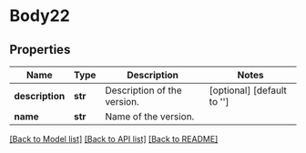 # Body22

## Properties
Name | Type | Description | Notes
------------ | ------------- | ------------- | -------------
**description** | **str** | Description of the version. | [optional] [default to '']
**name** | **str** | Name of the version. | 

[[Back to Model list]](../README.md#documentation-for-models) [[Back to API list]](../README.md#documentation-for-api-endpoints) [[Back to README]](../README.md)

